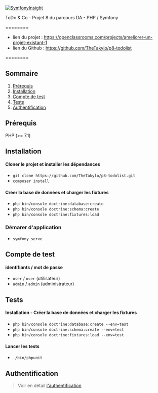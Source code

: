 [![SymfonyInsight](https://insight.symfony.com/projects/17890c2c-074a-4d38-a269-95fc4e22ad0a/mini.svg)](https://insight.symfony.com/projects/17890c2c-074a-4d38-a269-95fc4e22ad0a)

ToDo & Co - Projet 8 du parcours DA - PHP / Symfony

========

- lien du projet : https://openclassrooms.com/projects/ameliorer-un-projet-existant-1
- lien du Github : https://github.com/TheTakylo/p8-todolist

========

## Sommaire

1. [Prérequis](#Prérequis)
2. [Installation](#Installation)
3. [Compte de test](#Compte-de-test)
4. [Tests](#Tests)
5. [Authentification](#Authentification)

## Prérequis

PHP (>= 7.1)

## Installation

#### Cloner le projet et installer les dépendances

- ```git clone https://github.com/TheTakylo/p8-todolist.git```
- ```composer install```

#### Créer la base de données et charger les fixtures

- ```php bin/console doctrine:database:create```
- ```php bin/console doctrine:schema:create```
- ```php bin/console doctrine:fixtures:load```

### Démarer d'application

- ```symfony serve```

## Compte de test

#### identifiants / mot de passe

- ```user``` / ```user``` (utilisateur)
- ```admin``` / ```admin``` (administrateur)

## Tests

#### Installation - Créer la base de données et charger les fixtures

- ```php bin/console doctrine:database:create --env=test```
- ```php bin/console doctrine:schema:create --env=test```
- ```php bin/console doctrine:fixtures:load --env=test```

#### Lancer les tests

- ```./bin/phpunit```

## Authentification

> Voir en détail [l'authentification](AUTHENTICATION.md)
